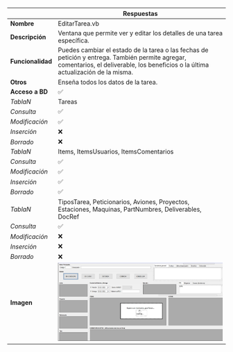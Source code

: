 |                   | **Respuestas**                          |
|-------------------|-----------------------------------------|
|**Nombre**         | EditarTarea.vb      |
|**Descripción**    | Ventana que permite ver y editar los detalles de una tarea específica.              |
|**Funcionalidad**  | Puedes cambiar el estado de la tarea o las fechas de petición y entrega. También permite agregar, comentarios, el deliverable, los beneficios o la última actualización de la misma.             |
|**Otros**          | Enseña todos los datos de la tarea.           |
|**Acceso a BD**    | ✅                              |
|*TablaN*           | Tareas |
|*Consulta*         | ✅ |
|*Modificación*     | ✅ |
|*Inserción*        | ❌ |
|*Borrado*          | ❌ |
|*TablaN*           | Items, ItemsUsuarios, ItemsComentarios |
|*Consulta*         | ✅ |
|*Modificación*     | ✅ |
|*Inserción*        | ✅ |
|*Borrado*          | ✅ |
|*TablaN*           | TiposTarea, Peticionarios, Aviones, Proyectos, Estaciones, Maquinas, PartNumbres, Deliverables, DocRef |
|*Consulta*         | ✅ |
|*Modificación*     | ❌ |
|*Inserción*        | ❌ |
|*Borrado*          | ❌ |
|**Imagen**           | ![Nombre_Imagen](EditarTarea_img.JPG)|